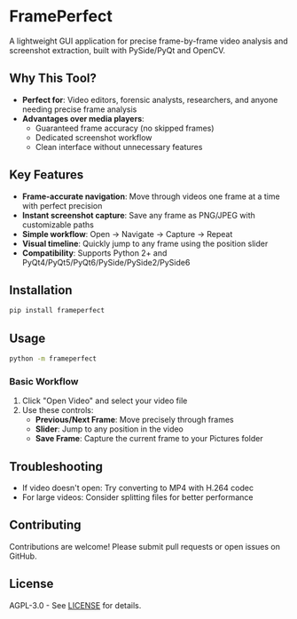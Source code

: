 # FramePerfect

A lightweight GUI application for precise frame-by-frame video analysis and screenshot extraction, built with PySide/PyQt and OpenCV.

## Why This Tool?

- **Perfect for**: Video editors, forensic analysts, researchers, and anyone needing precise frame analysis
- **Advantages over media players**: 
  - Guaranteed frame accuracy (no skipped frames)
  - Dedicated screenshot workflow
  - Clean interface without unnecessary features

## Key Features

- **Frame-accurate navigation**: Move through videos one frame at a time with perfect precision
- **Instant screenshot capture**: Save any frame as PNG/JPEG with customizable paths
- **Simple workflow**: Open -> Navigate -> Capture -> Repeat
- **Visual timeline**: Quickly jump to any frame using the position slider
- **Compatibility**: Supports Python 2+ and PyQt4/PyQt5/PyQt6/PySide/PySide2/PySide6

## Installation

```bash
pip install frameperfect
```

## Usage

```bash
python -m frameperfect
```

### Basic Workflow

1. Click "Open Video" and select your video file
2. Use these controls:
   - **Previous/Next Frame**: Move precisely through frames
   - **Slider**: Jump to any position in the video
   - **Save Frame**: Capture the current frame to your Pictures folder

## Troubleshooting

- If video doesn't open: Try converting to MP4 with H.264 codec
- For large videos: Consider splitting files for better performance

## Contributing

Contributions are welcome! Please submit pull requests or open issues on GitHub.

## License

AGPL-3.0 - See [LICENSE](LICENSE) for details.